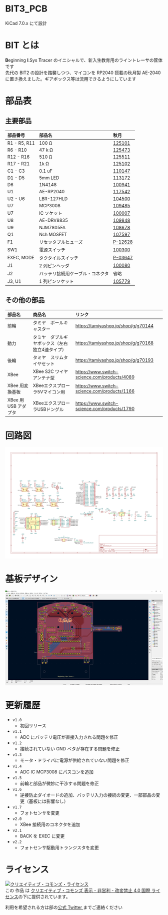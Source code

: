 # BIT3_PCB

KiCad 7.0.x にて設計

# BIT とは

**B**eginning **I**.Sys **T**racer のイニシャルで、新入生教育用のライントレーサの筐体です  
先代の BIT2 の設計を踏襲しつつ、マイコンを RP2040 搭載の秋月製 AE-2040 に置き換えました。ギアボックス等は流用できるようにしています

# 部品表

## 主要部品

| 部品番号 | 部品名 | 秋月 |
|:----|:----|:----|
| R1 - R5, R11 | 100 Ω | [125101](https://akizukidenshi.com/catalog/g/125101/) |
| R6 - R10 | 47 k Ω | [125473](https://akizukidenshi.com/catalog/g/125473/) |
| R12 - R16 | 510 Ω | [125511](https://akizukidenshi.com/catalog/g/125511/) |
| R17 - R21 | 1k Ω | [125102](https://akizukidenshi.com/catalog/g/125102/) |
| C1 - C3 | 0.1 uF | [110147](https://akizukidenshi.com/catalog/g/110147/) |
| D1 - D5 | 5mm LED | [113172](https://akizukidenshi.com/catalog/g/113172/) |
| D6 | 1N4148 | [100941](https://akizukidenshi.com/catalog/g/100941/) |
| U1 | AE-RP2040 | [117542](https://akizukidenshi.com/catalog/g/117542/) |
| U2 - U6 | LBR-127HLD | [104500](https://akizukidenshi.com/catalog/g/104500/) |
| U7 | MCP3008 | [109485](https://akizukidenshi.com/catalog/g/109485/) |
| U7 | IC ソケット | [100007](https://akizukidenshi.com/catalog/g/100007/) |
| U8 | AE-DRV8835 | [109848](https://akizukidenshi.com/catalog/g/109848/) |
| U9 | NJM7805FA | [108678](https://akizukidenshi.com/catalog/g/108678/) |
| Q1 | Nch MOSFET | [107597](https://akizukidenshi.com/catalog/g/107597/) |
| F1 | リセッタブルヒューズ | [P-12628](https://akizukidenshi.com/catalog/g/112628/) |
| SW1 | 電源スイッチ | [100300](https://akizukidenshi.com/catalog/g/100300/) |
| EXEC, MODE | タクタイルスイッチ | [P-03647](https://akizukidenshi.com/catalog/g/103647/) |
| J1 | 2 列ピンヘッダ | [100080](https://akizukidenshi.com/catalog/g/100080/) |
| J2 | バッテリ接続用ケーブル・コネクタ | 省略 |
| J3, U1 | 1 列ピンソケット | [105779](https://akizukidenshi.com/catalog/g/105779/) |

## その他の部品

| 部品名 | 商品名 | リンク |
|:----|:----|:----|
| 前輪 | タミヤ　ボールキャスター | <https://tamiyashop.jp/shop/g/g70144> |
| 動力 | タミヤ　ダブルギヤボックス（左右独立4速タイプ） | <https://tamiyashop.jp/shop/g/g70168> |
| 後輪 | タミヤ　スリムタイヤセット | <https://tamiyashop.jp/shop/g/g70193> |
| XBee | XBee S2C ワイヤアンテナ型 | <https://www.switch-science.com/products/4089> |
| XBee 用変換基板 | XBeeエクスプローラ5Vマイコン用 | <https://www.switch-science.com/products/1166> |
| XBee 用 USB アダプタ | XBeeエクスプローラUSBドングル | <https://www.switch-science.com/products/1790> |

# 回路図

![BIT3＿Schematic](./img/BIT3.svg)

# 基板デザイン

![BIT3＿PCB](./img/BIT3_PCB_Design.png)

# 更新履歴

- `v1.0`
  - 初回リリース
- `v1.1`
  - ADC にバッテリ電圧が直接入力される問題を修正
- `v1.2`
  - 接続されていない GND ベタが存在する問題を修正
- `v1.3`
  - モータ・ドライバに電源が供給されていない問題を修正
- `v1.4`
  - ADC IC MCP3008 にパスコンを追加
- `v1.5` 
  - 前輪と部品が微妙に干渉する問題を修正
- `v1.6`
  - 逆接防止ダイオードの追加、バッテリ入力の接続の変更、一部部品の変更（基板には影響なし）
- `v1.7`
  - フォトセンサを変更
- `v2.0`
  - XBee 接続用のコネクタを追加
- `v2.1`
  - BACK を EXEC に変更
- `v2.2`
  -  フォトセンサ駆動用トランジスタを変更

# ライセンス

<a rel="license" href="http://creativecommons.org/licenses/by-nc-nd/4.0/"><img alt="クリエイティブ・コモンズ・ライセンス" style="border-width:0" src="https://i.creativecommons.org/l/by-nc-nd/4.0/88x31.png" /></a><br />この 作品 は <a rel="license" href="http://creativecommons.org/licenses/by-nc-nd/4.0/">クリエイティブ・コモンズ 表示 - 非営利 - 改変禁止 4.0 国際 ライセンス</a>の下に提供されています。

利用を希望される方は部の[公式 Twitter ](https://twitter.com/ISys_robocon)までご連絡ください
